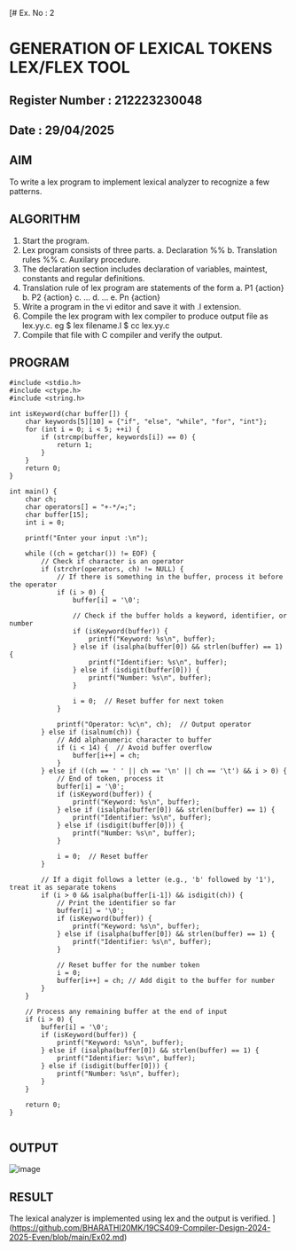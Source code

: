 [# Ex. No : 2	
# GENERATION OF LEXICAL TOKENS LEX/FLEX TOOL
## Register Number : 212223230048
## Date : 29/04/2025

## AIM   
To write a lex program to implement lexical analyzer to recognize a few patterns.

## ALGORITHM
1.	Start the program.
2.	Lex program consists of three parts.
    a.	Declaration %%
    b.	Translation rules %%
    c.	Auxilary procedure.
3.	The declaration section includes declaration of variables, maintest, constants and regular definitions.
4.	Translation rule of lex program are statements of the form
    a.	P1 {action}
    b.	P2 {action}
    c.	…
    d.	…
    e.	Pn {action}
5.	Write a program in the vi editor and save it with .l extension.
6.	Compile the lex program with lex compiler to produce output file as lex.yy.c. eg $ lex filename.l $ cc lex.yy.c
7.	Compile that file with C compiler and verify the output.

## PROGRAM
```
#include <stdio.h>
#include <ctype.h>
#include <string.h>

int isKeyword(char buffer[]) {
    char keywords[5][10] = {"if", "else", "while", "for", "int"};
    for (int i = 0; i < 5; ++i) {
        if (strcmp(buffer, keywords[i]) == 0) {
            return 1;
        }
    }
    return 0;
}

int main() {
    char ch;
    char operators[] = "+-*/=;";
    char buffer[15];
    int i = 0;

    printf("Enter your input :\n");

    while ((ch = getchar()) != EOF) {
        // Check if character is an operator
        if (strchr(operators, ch) != NULL) {
            // If there is something in the buffer, process it before the operator
            if (i > 0) {
                buffer[i] = '\0';

                // Check if the buffer holds a keyword, identifier, or number
                if (isKeyword(buffer)) {
                    printf("Keyword: %s\n", buffer);
                } else if (isalpha(buffer[0]) && strlen(buffer) == 1) {
                    printf("Identifier: %s\n", buffer);
                } else if (isdigit(buffer[0])) {
                    printf("Number: %s\n", buffer);
                }

                i = 0;  // Reset buffer for next token
            }

            printf("Operator: %c\n", ch);  // Output operator
        } else if (isalnum(ch)) {
            // Add alphanumeric character to buffer
            if (i < 14) {  // Avoid buffer overflow
                buffer[i++] = ch;
            }
        } else if ((ch == ' ' || ch == '\n' || ch == '\t') && i > 0) {
            // End of token, process it
            buffer[i] = '\0';
            if (isKeyword(buffer)) {
                printf("Keyword: %s\n", buffer);
            } else if (isalpha(buffer[0]) && strlen(buffer) == 1) {
                printf("Identifier: %s\n", buffer);
            } else if (isdigit(buffer[0])) {
                printf("Number: %s\n", buffer);
            }

            i = 0;  // Reset buffer
        }

        // If a digit follows a letter (e.g., 'b' followed by '1'), treat it as separate tokens
        if (i > 0 && isalpha(buffer[i-1]) && isdigit(ch)) {
            // Print the identifier so far
            buffer[i] = '\0';
            if (isKeyword(buffer)) {
                printf("Keyword: %s\n", buffer);
            } else if (isalpha(buffer[0]) && strlen(buffer) == 1) {
                printf("Identifier: %s\n", buffer);
            }

            // Reset buffer for the number token
            i = 0;
            buffer[i++] = ch; // Add digit to the buffer for number
        }
    }

    // Process any remaining buffer at the end of input
    if (i > 0) {
        buffer[i] = '\0';
        if (isKeyword(buffer)) {
            printf("Keyword: %s\n", buffer);
        } else if (isalpha(buffer[0]) && strlen(buffer) == 1) {
            printf("Identifier: %s\n", buffer);
        } else if (isdigit(buffer[0])) {
            printf("Number: %s\n", buffer);
        }
    }

    return 0;
}


```

## OUTPUT 

![image](https://github.com/user-attachments/assets/37199cf0-bb19-4a5b-ab5e-ff0da25e4b78)



## RESULT
The lexical analyzer is implemented using lex and the output is verified.
](https://github.com/BHARATHI20MK/19CS409-Compiler-Design-2024-2025-Even/blob/main/Ex02.md)
